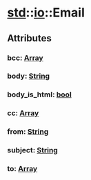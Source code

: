 # [std](/libs/std/)::[io](/libs/std/io/)::Email

## Attributes

### bcc:&nbsp;[Array](/libs/std/core/type.Array.md)

### body:&nbsp;[String](/libs/std/core/type.String.md)

### body_is_html:&nbsp;[bool](/libs/std/core/type.bool.md)

### cc:&nbsp;[Array](/libs/std/core/type.Array.md)

### from:&nbsp;[String](/libs/std/core/type.String.md)

### subject:&nbsp;[String](/libs/std/core/type.String.md)

### to:&nbsp;[Array](/libs/std/core/type.Array.md)
